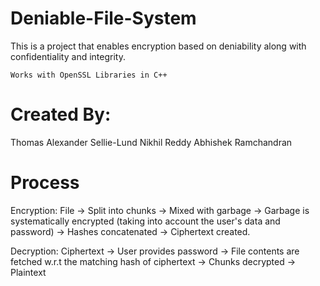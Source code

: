 # Deniable-File-System
This is a project that enables encryption based on deniability along with confidentiality and integrity.
```
Works with OpenSSL Libraries in C++
```
# Created By:
Thomas Alexander Sellie-Lund
Nikhil Reddy
Abhishek Ramchandran

# Process
Encryption: File -> Split into chunks -> Mixed with garbage -> Garbage is systematically encrypted (taking into account the user's data and password) -> Hashes concatenated -> Ciphertext created.

Decryption: Ciphertext -> User provides password -> File contents are fetched w.r.t the matching hash of ciphertext -> Chunks decrypted -> Plaintext
